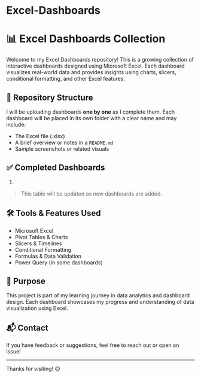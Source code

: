 # Excel-Dashboards
# 📊 Excel Dashboards Collection

Welcome to my Excel Dashboards repository! This is a growing collection of interactive dashboards designed using Microsoft Excel. Each dashboard visualizes real-world data and provides insights using charts, slicers, conditional formatting, and other Excel features.

## 📁 Repository Structure

I will be uploading dashboards **one by one** as I complete them. Each dashboard will be placed in its own folder with a clear name and may include:

- The Excel file (.xlsx)
- A brief overview or notes in a `README.md`
- Sample screenshots or related visuals

## ✅ Completed Dashboards

1. 
> This table will be updated as new dashboards are added.

## 🛠️ Tools & Features Used

- Microsoft Excel
- Pivot Tables & Charts
- Slicers & Timelines
- Conditional Formatting
- Formulas & Data Validation
- Power Query (in some dashboards)

## 📌 Purpose

This project is part of my learning journey in data analytics and dashboard design. Each dashboard showcases my progress and understanding of data visualization using Excel.

## 📬 Contact

If you have feedback or suggestions, feel free to reach out or open an issue!

---

Thanks for visiting! 😊
